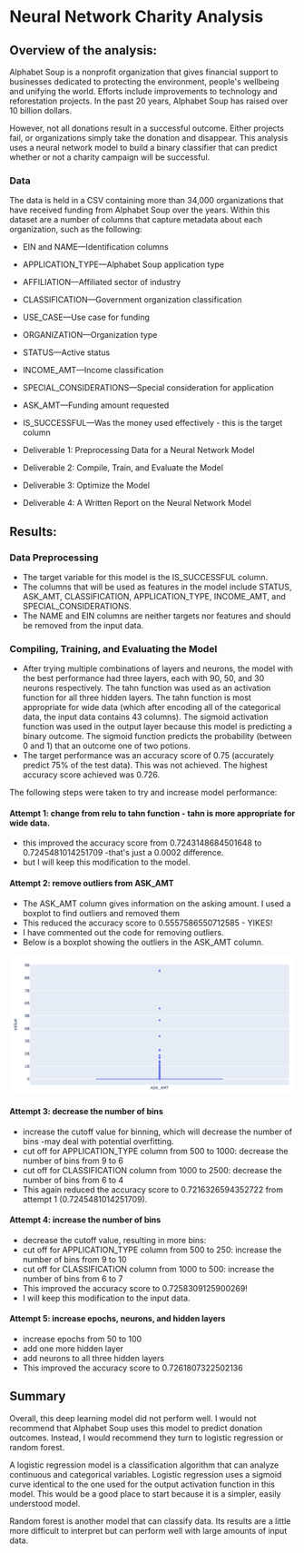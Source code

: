 # Neural Network Charity Analysis

## Overview of the analysis: 

Alphabet Soup is a nonprofit organization that gives financial support to businesses dedicated to protecting the environment, people's wellbeing and unifying the world. Efforts include improvements to technology and reforestation projects. In the past 20 years, Alphabet Soup has raised over 10 billion dollars. 
 
However, not all donations result in a successful outcome. Either projects fail, or organizations simply take the donation and disappear. This analysis uses a neural network model to build a binary classifier that can predict whether or not a charity campaign will be successful.

### Data

The data is held in a CSV containing more than 34,000 organizations that have received funding from Alphabet Soup over the years. Within this dataset are a number of columns that capture metadata about each organization, such as the following:

- EIN and NAME—Identification columns
- APPLICATION_TYPE—Alphabet Soup application type
- AFFILIATION—Affiliated sector of industry
- CLASSIFICATION—Government organization classification
- USE_CASE—Use case for funding
- ORGANIZATION—Organization type
- STATUS—Active status
- INCOME_AMT—Income classification
- SPECIAL_CONSIDERATIONS—Special consideration for application
- ASK_AMT—Funding amount requested
- IS_SUCCESSFUL—Was the money used effectively - this is the target column

- Deliverable 1: Preprocessing Data for a Neural Network Model
- Deliverable 2: Compile, Train, and Evaluate the Model
- Deliverable 3: Optimize the Model
- Deliverable 4: A Written Report on the Neural Network Model


## Results: 

### Data Preprocessing
- The target variable for this model is the IS_SUCCESSFUL column. 
- The columns that will be used as features in the model include STATUS, ASK_AMT, CLASSIFICATION, APPLICATION_TYPE, INCOME_AMT, and SPECIAL_CONSIDERATIONS. 
- The NAME and  EIN columns are neither targets nor features and should be removed from the input data. 

### Compiling, Training, and Evaluating the Model
- After trying multiple combinations of layers and neurons, the model with the best performance had three layers, each with 90, 50, and 30 neurons respectively. The tahn function was used as an activation function for all three hidden layers. The tahn function is most appropriate for wide data (which after encoding all of the categorical data, the input data contains 43 columns). The sigmoid activation function was used in the output layer because this model is predicting a binary outcome. The sigmoid function predicts the probability (between 0 and 1) that an outcome one of two potions.
- The target performance was an accuracy score of 0.75 (accurately predict 75% of the test data). This was not achieved. The highest accuracy score achieved was 0.726. 

The following steps were taken to try and increase model performance:

#### Attempt 1: change from relu to tahn function - tahn is more appropriate for wide data. 

- this improved the accuracy score from 0.7243148684501648 to 0.7245481014251709 -that's just a 0.0002 difference. 
- but I will keep this modification to the model.

#### Attempt 2: remove outliers from ASK_AMT
- The ASK_AMT column gives information on the asking amount. I used a boxplot to find outliers and removed them
- This reduced the accuracy score to 0.5557586550712585 - YIKES!
- I have commented out the code for removing outliers. 
- Below is a boxplot showing the outliers in the ASK_AMT column. 

![box_plot_ASK_AMT_outliers.png](https://github.com/charliuden/Neural_Network_Charity_Analysis/blob/main/images/box_plot_ASK_AMT_outliers.png)

#### Attempt 3: decrease the number of bins
- increase the cutoff value for binning, which will decrease the number of bins -may deal with potential overfitting.
- cut off for APPLICATION_TYPE column from 500 to 1000: decrease the number of bins from 9 to 6
- cut off for CLASSIFICATION column from 1000 to 2500: decrease the number of bins from 6 to 4
- This again reduced the accuracy score to 0.7216326594352722 from attempt 1 (0.7245481014251709). 

#### Attempt 4: increase the number of bins
- decrease the cutoff value, resulting in more bins:
- cut off for APPLICATION_TYPE column from 500 to 250: increase the number of bins from 9 to 10
- cut off for CLASSIFICATION column from 1000 to 500: increase the number of bins from 6 to 7
- This improved the accuracy score to 0.7258309125900269!
- I will keep this modification to the input data. 

#### Attempt 5: increase epochs, neurons, and hidden layers
- increase epochs from 50 to 100
- add one more hidden layer
- add neurons to all three hidden layers
- This improved the accuracy score to 0.7261807322502136

## Summary

Overall, this deep learning model did not perform well. I would not recommend that Alphabet Soup uses this model to predict donation outcomes. Instead, I would recommend they turn to logistic regression or random forest.

A logistic regression model is a classification algorithm that can analyze continuous and categorical variables. Logistic regression uses a sigmoid curve identical to the one used for the output activation function in this model. This would be a good place to start because it is a simpler, easily understood model. 

Random forest is another model that can classify data. Its results are a little more difficult to interpret but can perform well with large amounts of input data. 
